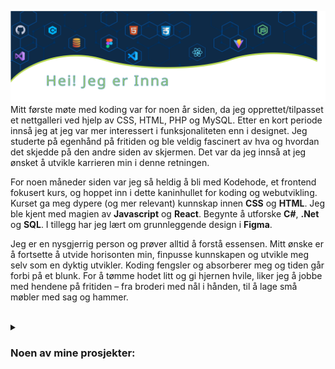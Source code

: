 ![Github Profile of Inna Aleksenitser](./images/header.svg)
Mitt første møte med koding var for noen år siden, da jeg opprettet/tilpasset et nettgalleri ved hjelp av CSS, HTML, PHP og MySQL. Etter en kort periode innså jeg at jeg var mer interessert i funksjonaliteten enn i designet. Jeg studerte på egenhånd på fritiden og ble veldig fascinert av hva og hvordan det skjedde på den andre siden av skjermen. Det var da jeg innså at jeg ønsket å utvikle karrieren min i denne retningen.

For noen måneder siden var jeg så heldig å bli med Kodehode, et frontend fokusert kurs, og hoppet inn i dette kaninhullet for koding og webutvikling. Kurset ga meg dypere (og mer relevant) kunnskap innen **CSS** og **HTML**. Jeg ble kjent med magien av **Javascript** og **React**. Begynte å utforske **C#**, **.Net** og **SQL**. I tillegg har jeg lært om grunnleggende design i **Figma**.

Jeg er en nysgjerrig person og prøver alltid å forstå essensen. Mitt ønske er å fortsette å utvide horisonten min, finpusse kunnskapen og utvikle meg selv som en dyktig utvikler.
Koding fengsler og absorberer meg og tiden går forbi på et blunk. For å tømme hodet litt og gi hjernen hvile, liker jeg å jobbe med hendene på fritiden – fra broderi med nål i hånden, til å lage små møbler med sag og hammer.  
<br />

<details>
<summary> <h3> Noen av mine prosjekter: </h3> </summary>
<br />
 
|       |      	|
|:---:	|:----	|
|  [![Enhetsregisteret](./images/projects/enhetsregisteret.jpg "Enhetsregisteret - API projekt")](https://github.com/Inna-B10/Enhetsregisteret-project)  |  **React + Vite** <br/>Applikasjonen i React som gjør en spørring mot Brønnøysundregistrene sitt API og presenterer en liste over bedriftene som ble funnet.  |
|  [![The farm](./images/projects/farm.jpg "The farm \"Natural Bliss\"")](https://github.com/Inna-B10/The-farm---Natural-Bliss)  |   **HTML + CSS** <br/>Open topic: design a visually appealing, user-friendly website for client.<br> Chosen topic - Farm.  |
|    [![Free games](./images/projects/games.jpg "Free games - API projekt")](https://github.com/Inna-B10/JS-API-PROJECT) 	|   **Javascript API - Group Project** <br/> A website that displays information retrieved from an API AND/OR USES the information retrieved to display something.  	|
|   [![Soundboard](./images/projects/soundboard.jpg "Soundboard")](https://github.com/Inna-B10/Soundboard)  	|   **Vanilla Javascript** <br/> Creating a soundboard with eventlisteners that are activated when pressing keyboard keys and style properly so it actually looks like a soundboard!  	|
|   [![TextilePod](./images/projects/textilePod.jpg "TextilePod - Group projekt")](https://github.com/Inna-B10/Textile-Pod)  	|   **HTML + CSS - Group Project** <br/> An engaging and visually appealing homepage that introduces Textile POD using HTML, CSS.<br>Mission of the business is to bring awareness in the city to recycle clothes.  	| 
|   [![Todo list](./images/projects/todo.jpg "Todo list")](https://inna-b10.github.io/Advanced-Todo-list/)  	|   **Vanilla Javascript** <br/> Todo List application using JavaScript, HTML and CSS. <br />A user has the ability to add, edit, filter, and remove items from both the list and local storage. 	|

</details>
 
<!-- 
![footer wave](./images/footer.svg)

<table style="border:0px;">
  <tr>
    <td>
      <a href="https://github.com/Inna-B10/Enhetsregisteret-project" target="_blank"><img src="./images/projects/enhetsregisteret.jpg" title="React+Vite"></img></a>
    </td>
    <td>
      <b>React + Vite</b> <br />Applikasjonen i React som gjør en spørring mot Brønnøysundregistrene sitt API og presenterer en liste over bedriftene som ble funnet.
    </td>
  </tr>
  <tr>
    <td>
      <a href="https://github.com/Inna-B10/The-farm---Natural-Bliss" target="_blank"><img src="./images/projects/farm.jpg" title="HTML+CSS"></img></a>
    </td>
    <td>
      **HTML + CSS** <br />Open topic: to design a visually appealing, user-friendly website for client.<br> Chosen theme - Farm.
    </td>
  </tr>
  
</table>

<br /><br /><br />
🛠 Jeg jobber for tiden med denne siden

**Inna-B10/Inna-B10** is a ✨ _special_ ✨ repository because its `README.md` (this file) appears on your GitHub profile.

Here are some ideas to get you started:

- 🔭 I’m currently working on ...
- 🌱 I’m currently learning ...
- 👯 I’m looking to collaborate on ...
- 🤔 I’m looking for help with ...
- 💬 Ask me about ...
- 📫 How to reach me: ...
- 😄 Pronouns: ...
- ⚡ Fun fact: ...
- 👋
  -->
